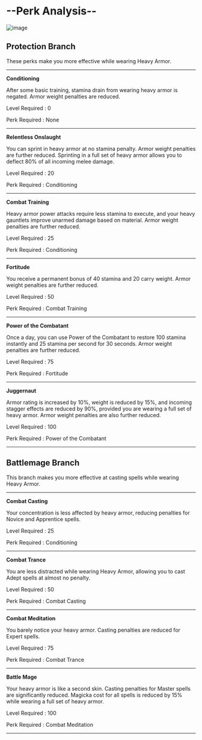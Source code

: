 # --Perk Analysis--

![image](https://user-images.githubusercontent.com/26418143/157921477-e9a2e4b6-b731-4a40-a5a6-47003dae882f.png)

## Protection Branch

These perks make you more effective while wearing Heavy Armor.

---

**Conditioning**

After some basic training, stamina drain from wearing heavy armor is negated. Armor weight penalties are reduced.

Level Required : 0

Perk Required : None

---

**Relentless Onslaught**

You can sprint in heavy armor at no stamina penalty. Armor weight penalties are further reduced. Sprinting in a full set of heavy armor allows you to deflect 80% of all incoming melee damage. 

Level Required : 20

Perk Required : Conditioning

---

**Combat Training**

Heavy armor power attacks require less stamina to execute, and your heavy gauntlets improve unarmed damage based on material. Armor weight penalties are further reduced.

Level Required : 25

Perk Required : Conditioning

---

**Fortitude**

You receive a permanent bonus of 40 stamina and 20 carry weight. Armor weight penalties are further reduced.

Level Required : 50

Perk Required : Combat Training

---

**Power of the Combatant**

Once a day, you can use Power of the Combatant to restore 100 stamina instantly and 25 stamina per second for 30 seconds. Armor weight penalties are further reduced.

Level Required : 75

Perk Required : Fortitude

---

**Juggernaut**

Armor rating is increased by 10%, weight is reduced by 15%, and incoming stagger effects are reduced by 90%, provided you are wearing a full set of heavy armor. Armor weight penalties are also further reduced.

Level Required : 100

Perk Required : Power of the Combatant

---

## Battlemage Branch

This branch makes you more effective at casting spells while wearing Heavy Armor.

---

**Combat Casting**

Your concentration is less affected by heavy armor, reducing penalties for Novice and Apprentice spells.

Level Required : 25

Perk Required : Conditioning

---

**Combat Trance**

You are less distracted while wearing Heavy Armor, allowing you to cast Adept spells at almost no penalty.

Level Required : 50

Perk Required : Combat Casting

---

**Combat Meditation**

You barely notice your heavy armor. Casting penalties are reduced for Expert spells.

Level Required : 75

Perk Required : Combat Trance

---

**Battle Mage**

Your heavy armor is like a second skin. Casting penalties for Master spells are significantly reduced. Magicka cost for all spells is reduced by 15% while wearing a full set of heavy armor.

Level Required : 100

Perk Required : Combat Meditation

---